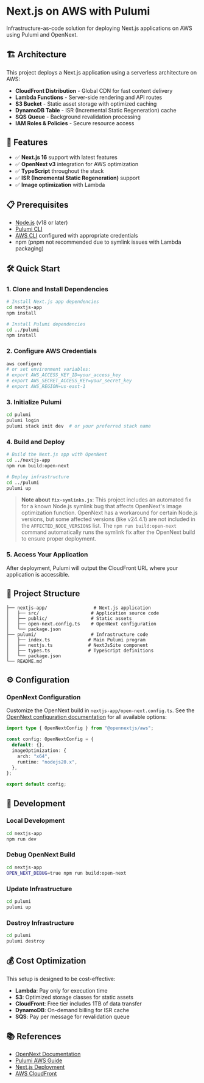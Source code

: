 # Next.js on AWS with Pulumi

Infrastructure-as-code solution for deploying Next.js applications on AWS using Pulumi and OpenNext.

## 🏗️ Architecture

This project deploys a Next.js application using a serverless architecture on AWS:

- **CloudFront Distribution** - Global CDN for fast content delivery
- **Lambda Functions** - Server-side rendering and API routes
- **S3 Bucket** - Static asset storage with optimized caching
- **DynamoDB Table** - ISR (Incremental Static Regeneration) cache
- **SQS Queue** - Background revalidation processing
- **IAM Roles & Policies** - Secure resource access

## 🚀 Features

- ✅ **Next.js 16** support with latest features
- ✅ **OpenNext v3** integration for AWS optimization
- ✅ **TypeScript** throughout the stack
- ✅ **ISR (Incremental Static Regeneration)** support
- ✅ **Image optimization** with Lambda

## 📋 Prerequisites

- [Node.js](https://nodejs.org/) (v18 or later)
- [Pulumi CLI](https://www.pulumi.com/docs/install/)
- [AWS CLI](https://aws.amazon.com/cli/) configured with appropriate credentials
- npm (pnpm not recommended due to symlink issues with Lambda packaging)

## 🛠️ Quick Start

### 1. Clone and Install Dependencies

```bash
# Install Next.js app dependencies
cd nextjs-app
npm install

# Install Pulumi dependencies
cd ../pulumi
npm install
```

### 2. Configure AWS Credentials

```bash
aws configure
# or set environment variables:
# export AWS_ACCESS_KEY_ID=your_access_key
# export AWS_SECRET_ACCESS_KEY=your_secret_key
# export AWS_REGION=us-east-1
```

### 3. Initialize Pulumi

```bash
cd pulumi
pulumi login
pulumi stack init dev  # or your preferred stack name
```

### 4. Build and Deploy

```bash
# Build the Next.js app with OpenNext
cd ../nextjs-app
npm run build:open-next

# Deploy infrastructure
cd ../pulumi
pulumi up
```

> **Note about `fix-symlinks.js`**: This project includes an automated fix for a known Node.js symlink bug that affects OpenNext's image optimization function. OpenNext has a workaround for certain Node.js versions, but some affected versions (like v24.4.1) are not included in the `AFFECTED_NODE_VERSIONS` list. The `npm run build:open-next` command automatically runs the symlink fix after the OpenNext build to ensure proper deployment.

### 5. Access Your Application

After deployment, Pulumi will output the CloudFront URL where your application is accessible.

## 📁 Project Structure

```
├── nextjs-app/                 # Next.js application
│   ├── src/                   # Application source code
│   ├── public/                # Static assets
│   ├── open-next.config.ts    # OpenNext configuration
│   └── package.json
├── pulumi/                    # Infrastructure code
│   ├── index.ts              # Main Pulumi program
│   ├── nextjs.ts             # NextJsSite component
│   ├── types.ts              # TypeScript definitions
│   └── package.json
└── README.md
```

## ⚙️ Configuration

### OpenNext Configuration

Customize the OpenNext build in `nextjs-app/open-next.config.ts`. See the [OpenNext configuration documentation](https://opennext.js.org/aws/config) for all available options:

```typescript
import type { OpenNextConfig } from "@opennextjs/aws";

const config: OpenNextConfig = {
  default: {},
  imageOptimization: {
    arch: "x64",
    runtime: "nodejs20.x",
  },
};

export default config;
```

## 🔧 Development

### Local Development

```bash
cd nextjs-app
npm run dev
```

### Debug OpenNext Build

```bash
cd nextjs-app
OPEN_NEXT_DEBUG=true npm run build:open-next
```

### Update Infrastructure

```bash
cd pulumi
pulumi up
```

### Destroy Infrastructure

```bash
cd pulumi
pulumi destroy
```

## 💰 Cost Optimization

This setup is designed to be cost-effective:

- **Lambda**: Pay only for execution time
- **S3**: Optimized storage classes for static assets
- **CloudFront**: Free tier includes 1TB of data transfer
- **DynamoDB**: On-demand billing for ISR cache
- **SQS**: Pay per message for revalidation queue

## 📚 References

- [OpenNext Documentation](https://opennext.js.org/)
- [Pulumi AWS Guide](https://www.pulumi.com/docs/clouds/aws/)
- [Next.js Deployment](https://nextjs.org/docs/deployment)
- [AWS CloudFront](https://aws.amazon.com/cloudfront/)